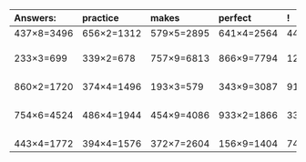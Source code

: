 | Answers: | practice | makes | perfect | ! |
| :--- | :--- | :--- | :--- | :--- |
| 437×8=3496 | 656×2=1312 | 579×5=2895 | 641×4=2564 | 443×4=1772 | 
|   |   |   |   |   | 
|   |   |   |   |   | 
|   |   |   |   |   | 
| 233×3=699 | 339×2=678 | 757×9=6813 | 866×9=7794 | 126×5=630 | 
|   |   |   |   |   | 
|   |   |   |   |   | 
|   |   |   |   |   | 
|   |   |   |   |   | 
| 860×2=1720 | 374×4=1496 | 193×3=579 | 343×9=3087 | 917×4=3668 | 
|   |   |   |   |   | 
|   |   |   |   |   | 
|   |   |   |   |   | 
|   |   |   |   |   | 
| 754×6=4524 | 486×4=1944 | 454×9=4086 | 933×2=1866 | 334×6=2004 | 
|   |   |   |   |   | 
|   |   |   |   |   | 
|   |   |   |   |   | 
|   |   |   |   |   | 
| 443×4=1772 | 394×4=1576 | 372×7=2604 | 156×9=1404 | 747×9=6723 | 
